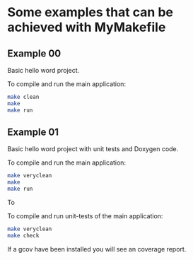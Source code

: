 # Some examples that can be achieved with MyMakefile

## Example 00

Basic hello word project.

To compile and run the main application:
```sh
make clean
make
make run
```

## Example 01

Basic hello word project with unit tests and Doxygen code.

To compile and run the main application:
```sh
make veryclean
make
make run
```

To

To compile and run unit-tests of the main application:
```sh
make veryclean
make check
```

If a gcov have been installed you will see an coverage report.
